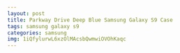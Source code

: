 ```yaml
---
layout: post
title: Parkway Drive Deep Blue Samsung Galaxy S9 Case
tags: samsung galaxy s9
categories: samsung
img: 1iQfylurwL6xzOlMAcsbQwmwiOVOhKaqc
---
```

